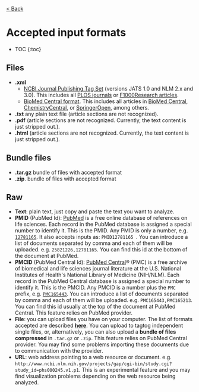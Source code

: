 [< Back](../tagtog-doc)



# Accepted input formats

* TOC
{:toc}

## Files
* **.xml**
  * [NCBI Journal Publishing Tag Set](http://jats.nlm.nih.gov/publishing/) (versions JATS 1.0 and NLM 2.x and 3.0). This includes all [PLOS journals](http://www.plos.org/) or [F1000Research articles](http://f1000research.com/).
  * [BioMed Central format](http://www.biomedcentral.com/about/xml). This includes all articles in [BioMed Central](http://www.biomedcentral.com/), [ChemistryCentral](http://www.chemistrycentral.com/), or [SpringerOpen](http://www.springeropen.com/), among others.
* **.txt** any plain text file (article sections are not recognized).
* **.pdf** (article sections are not recognized. Currently, the text content is just stripped out.).
* **.html** (article sections are not recognized. Currently, the text content is just stripped out.).

## Bundle files
* **.tar.gz** bundle of files with accepted format
* **.zip**. bundle of files with accepted format

## Raw
* **Text**: plain text, just copy and paste the text you want to analyze.
* **PMID** (PubMed Id): [PubMed](https://www.ncbi.nlm.nih.gov/pubmed) is a free online database of references on life sciences. Each record in the PubMed database is assigned a special number to identify it. This is the PMID. Any PMID is only a number, e.g. [`12781165`](https://www.ncbi.nlm.nih.gov/pubmed/12781165). It also accepts inputs as: `PMID12781165 `. You can introduce a list of documents separated by comma and each of them will be uploaded. e.g. `25821226,12781165`. You can find this id at the bottom of the document at PubMed.
* **PMCID** (PubMed Central Id): [PubMed Central](https://www.ncbi.nlm.nih.gov/pmc/)® (PMC) is a free archive of biomedical and life sciences journal literature at the U.S. National Institutes of Health's National Library of Medicine (NIH/NLM). Each record in the PubMed Central database is assigned a special number to identify it. This is the PMCID. Any PMCID is a number plus the `PMC `prefix, e.g. [`PMC165443`](https://www.ncbi.nlm.nih.gov/pmc/articles/PMC165443/). You can introduce a list of documents separated by comma and each of them will be uploaded. e.g. `PMC165443,PMC165213`. You can find this id usually at the top of the document at PubMed Central. This feature relies on PubMed provider.
* **File**: you can upload files you have on your computer. The list of formats accepted are described **[here](https://github.com/tagtog/tagtog-doc/wiki/Input-File-Formats)**. You can upload to tagtog independent single files, or, alternatively, you can also upload a **bundle of files compressed** in `.tar.gz` or `.zip`. This feature relies on PubMed Central provider. You may find some problems importing these documents due to communication with the provider.
* **URL**: web address pointing to a web resource or document. e.g. `http://www.ncbi.nlm.nih.gov/projects/gap/cgi-bin/study.cgi?study_id=phs000245.v1.p1`. This is an experimental feature and you may find visualization problems depending on the web resource being analyzed.
